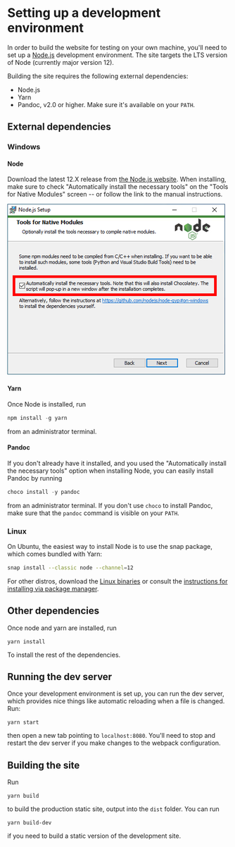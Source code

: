 Setting up a development environment
====================================

In order to build the website for testing on your own machine, you'll need to
set up a [Node.js](https://nodejs.org) development environment. The site targets
the LTS version of Node (currently major version 12).

Building the site requires the following external dependencies:

- Node.js
- Yarn
- Pandoc, v2.0 or higher. Make sure it's available on your `PATH`.


External dependencies
---------------------

### Windows

#### Node

Download the latest 12.X release from [the Node.js website](https://nodejs.org).
When installing, make sure to check "Automatically install the necessary tools"
on the "Tools for Native Modules" screen -- or follow the link to the manual
instructions.

![The "Tools for Native Modules" screen. Make sure the highlighted box is checked.](./tools-for-native-modules.png)

#### Yarn

Once Node is installed, run 

``` powershell
npm install -g yarn
```

from an administrator terminal.

#### Pandoc

If you don't already have it installed, and you used the "Automatically install
the necessary tools" option when installing Node, you can easily install Pandoc
by running

``` powershell
choco install -y pandoc
```

from an administrator terminal. If you don't use `choco` to install Pandoc, make
sure that the `pandoc` command is visible on your `PATH`.


### Linux

On Ubuntu, the easiest way to install Node is to use the snap package, which
comes bundled with Yarn:

``` sh
snap install --classic node --channel=12
```

For other distros, download the
[Linux binaries](https://nodejs.org/en/download/) or consult the
[instructions for installing via package manager](https://nodejs.org/en/download/package-manager/).


Other dependencies
------------------

Once node and yarn are installed, run

```
yarn install
```

To install the rest of the dependencies.


Running the dev server
----------------------

Once your development environment is set up, you can run the dev server, which
provides nice things like automatic reloading when a file is changed. Run:

```
yarn start
```

then open a new tab pointing to `localhost:8080`. You'll need to stop and
restart the dev server if you make changes to the webpack configuration.


Building the site
-----------------

Run

```
yarn build
```

to build the production static site, output into the `dist` folder. You can
run

```
yarn build-dev
```

if you need to build a static version of the development site.
